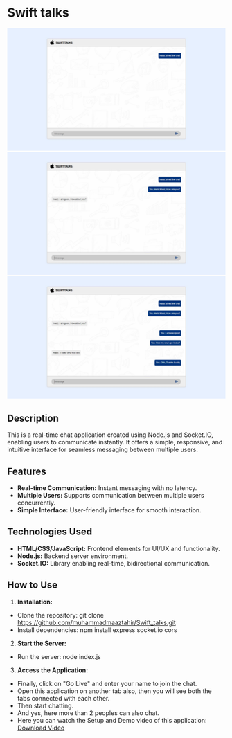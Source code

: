 # Swift talks

<img src="/Screenshots/Screenshot%201.jpg" alt="Chat App">
<img src="/Screenshots/Screenshot%202.jpg" alt="Chat App">
<img src="/Screenshots/Screenshot%203.jpg" alt="Chat App">

## Description

This is a real-time chat application created using Node.js and Socket.IO, enabling users to communicate instantly. It offers a simple, responsive, and intuitive interface for seamless messaging between multiple users.

## Features

- **Real-time Communication:** Instant messaging with no latency.
- **Multiple Users:** Supports communication between multiple users concurrently.
- **Simple Interface:** User-friendly interface for smooth interaction.

## Technologies Used

- **HTML/CSS/JavaScript:** Frontend elements for UI/UX and functionality.
- **Node.js:** Backend server environment.
- **Socket.IO:** Library enabling real-time, bidirectional communication.

## How to Use

1) **Installation:** <br>
- Clone the repository: git clone https://github.com/muhammadmaaztahir/Swift_talks.git <br>
- Install dependencies: npm install express socket.io cors
2) **Start the Server:** <br>
- Run the server: node index.js
3) **Access the Application:** <br>
- Finally, click on "Go Live" and enter your name to join the chat.
- Open this application on another tab also, then you will see both the tabs connected with each other.
- Then start chatting.
- And yes, here more than 2 peoples can also chat.
- Here you can watch the Setup and Demo video of this application: <a href="Demo video (HOW IT WORKS).mp4" download="FILENAME">Download Video</a>
 


